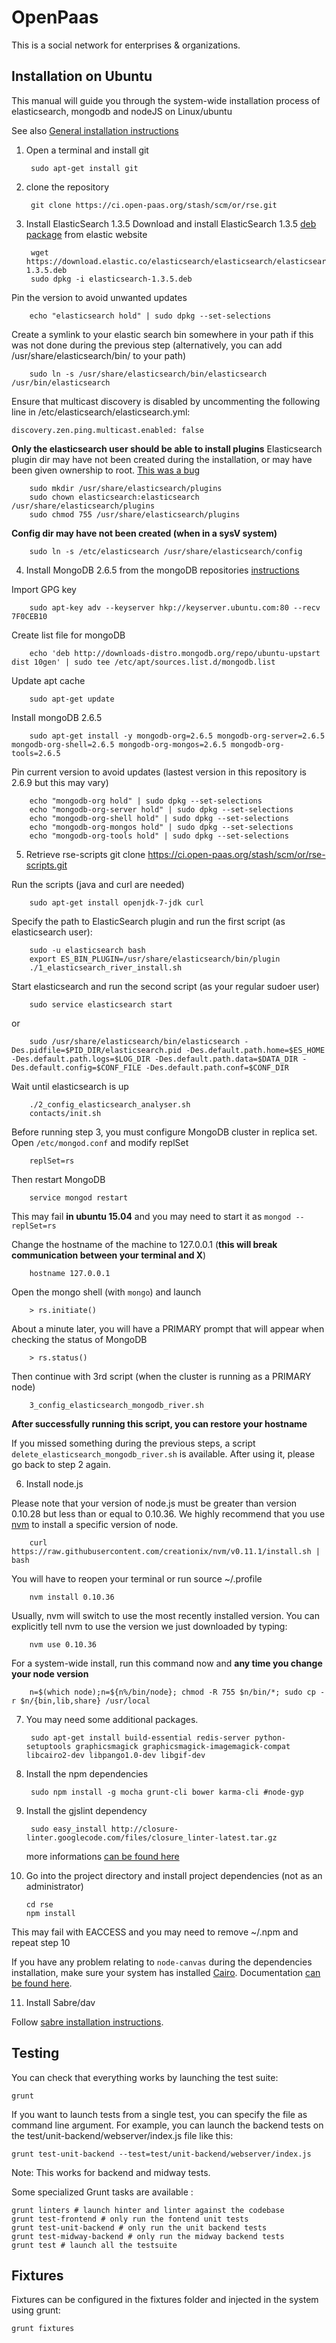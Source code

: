 OpenPaas
=======

This is a social network for enterprises & organizations.

Installation on Ubuntu
-------------------------

This manual will guide you through the system-wide installation process of elasticsearch, mongodb and nodeJS on Linux/ubuntu

See also [General installation instructions](https://ci.open-paas.org/stash/projects/OR/repos/rse/browse/README.md)

1. Open a terminal and install git

        sudo apt-get install git

2. clone the repository

        git clone https://ci.open-paas.org/stash/scm/or/rse.git

3. Install ElasticSearch 1.3.5
 Download and install ElasticSearch 1.3.5 [deb package](https://www.elastic.co/downloads/past-releases/elasticsearch-1-3-5) from elastic website

        wget https://download.elastic.co/elasticsearch/elasticsearch/elasticsearch-1.3.5.deb
        sudo dpkg -i elasticsearch-1.3.5.deb

 Pin the version to avoid unwanted updates

        echo "elasticsearch hold" | sudo dpkg --set-selections

 Create a symlink to your elastic search bin somewhere in your path if this was not done during the previous step (alternatively, you can add /usr/share/elasticsearch/bin/ to your path)

        sudo ln -s /usr/share/elasticsearch/bin/elasticsearch /usr/bin/elasticsearch

Ensure that multicast discovery is disabled by uncommenting the following line in /etc/elasticsearch/elasticsearch.yml:

    discovery.zen.ping.multicast.enabled: false

 **Only the elasticsearch user should be able to install plugins**
Elasticsearch plugin dir may have not been created during the installation, or may have been given ownership to root. [This was a bug](https://github.com/elastic/elasticsearch/issues/8419)

        sudo mkdir /usr/share/elasticsearch/plugins
        sudo chown elasticsearch:elasticsearch /usr/share/elasticsearch/plugins
        sudo chmod 755 /usr/share/elasticsearch/plugins

 **Config dir may have not been created (when in a sysV system)**

        sudo ln -s /etc/elasticsearch /usr/share/elasticsearch/config

4. Install MongoDB 2.6.5 from the mongoDB repositories [instructions](http://docs.mongodb.org/v2.6/tutorial/install-mongodb-on-ubuntu/)

  Import GPG key

        sudo apt-key adv --keyserver hkp://keyserver.ubuntu.com:80 --recv 7F0CEB10

  Create list file for mongoDB

        echo 'deb http://downloads-distro.mongodb.org/repo/ubuntu-upstart dist 10gen' | sudo tee /etc/apt/sources.list.d/mongodb.list

  Update apt cache

        sudo apt-get update

  Install mongoDB 2.6.5

        sudo apt-get install -y mongodb-org=2.6.5 mongodb-org-server=2.6.5 mongodb-org-shell=2.6.5 mongodb-org-mongos=2.6.5 mongodb-org-tools=2.6.5

  Pin current version to avoid updates (lastest version in this repository is 2.6.9 but this may vary)

        echo "mongodb-org hold" | sudo dpkg --set-selections
        echo "mongodb-org-server hold" | sudo dpkg --set-selections
        echo "mongodb-org-shell hold" | sudo dpkg --set-selections
        echo "mongodb-org-mongos hold" | sudo dpkg --set-selections
        echo "mongodb-org-tools hold" | sudo dpkg --set-selections

5. Retrieve rse-scripts
        git clone https://ci.open-paas.org/stash/scm/or/rse-scripts.git

 Run the scripts (java and curl are needed)

        sudo apt-get install openjdk-7-jdk curl

 Specify the path to ElasticSearch plugin and run the first script (as elasticsearch user):

        sudo -u elasticsearch bash
        export ES_BIN_PLUGIN=/usr/share/elasticsearch/bin/plugin
        ./1_elasticsearch_river_install.sh

 Start elasticsearch and run the second script (as your regular sudoer user)
        
        sudo service elasticsearch start
 or
 
        sudo /usr/share/elasticsearch/bin/elasticsearch -Des.pidfile=$PID_DIR/elasticsearch.pid -Des.default.path.home=$ES_HOME -Des.default.path.logs=$LOG_DIR -Des.default.path.data=$DATA_DIR -Des.default.config=$CONF_FILE -Des.default.path.conf=$CONF_DIR

 Wait until elasticsearch is up

        ./2_config_elasticsearch_analyser.sh
        contacts/init.sh

 Before running step 3, you must configure MongoDB cluster in replica set. Open `/etc/mongod.conf` and modify replSet

        replSet=rs
        
 Then restart MongoDB

        service mongod restart

 This may fail **in ubuntu 15.04** and you may need to start it as `mongod --replSet=rs`

 Change the hostname of the machine to 127.0.0.1 (**this will break communication between your terminal and X**)

        hostname 127.0.0.1

 Open the mongo shell (with `mongo`) and launch

        > rs.initiate()

 About a minute later, you will have a PRIMARY prompt that will appear when checking the status of MongoDB

        > rs.status()
        
 Then continue with 3rd script (when the cluster is running as a PRIMARY node)

        3_config_elasticsearch_mongodb_river.sh

 **After successfully running this script, you can restore your hostname**

 If you missed something during the previous steps, a script `delete_elasticsearch_mongodb_river.sh` is available. After using it, please go back to step 2 again.

6. Install node.js

 Please note that your version of node.js must be greater than version 0.10.28 but less than or equal to 0.10.36. We highly recommend that you use [nvm](https://github.com/creationix/nvm) to install a specific version of node.

        curl https://raw.githubusercontent.com/creationix/nvm/v0.11.1/install.sh | bash

 You will have to reopen your terminal or run source ~/.profile

        nvm install 0.10.36

 Usually, nvm will switch to use the most recently installed version. You can explicitly tell nvm to use the version we just downloaded by typing:

        nvm use 0.10.36

 For a system-wide install, run this command now and **any time you change your node version**

        n=$(which node);n=${n%/bin/node}; chmod -R 755 $n/bin/*; sudo cp -r $n/{bin,lib,share} /usr/local

7. You may need some additional packages.

        sudo apt-get install build-essential redis-server python-setuptools graphicsmagick graphicsmagick-imagemagick-compat libcairo2-dev libpango1.0-dev libgif-dev

8. Install the npm dependencies

        sudo npm install -g mocha grunt-cli bower karma-cli #node-gyp
    
9. Install the gjslint dependency

        sudo easy_install http://closure-linter.googlecode.com/files/closure_linter-latest.tar.gz

    more informations [can be found here](https://developers.google.com/closure/utilities/docs/linter_howto)
    
10. Go into the project directory and install project dependencies (not as an administrator)

        cd rse
        npm install

 This may fail with EACCESS and you may need to remove ~/.npm and repeat step 10

If you have any problem relating to `node-canvas` during the dependencies installation,
make sure your system has installed [Cairo](http://cairographics.org/). Documentation [can be found here](https://github.com/Automattic/node-canvas).

11. Install Sabre/dav

Follow [sabre installation instructions](https://ci.open-paas.org/stash/projects/OR/repos/esn-sabre/browse/README.md).

Testing
-------

You can check that everything works by launching the test suite:

    grunt

If you want to launch tests from a single test, you can specify the file as command line argument.
For example, you can launch the backend tests on the test/unit-backend/webserver/index.js file like this:

    grunt test-unit-backend --test=test/unit-backend/webserver/index.js

Note: This works for backend and midway tests.

Some specialized Grunt tasks are available :

    grunt linters # launch hinter and linter against the codebase
    grunt test-frontend # only run the fontend unit tests
    grunt test-unit-backend # only run the unit backend tests
    grunt test-midway-backend # only run the midway backend tests
    grunt test # launch all the testsuite

Fixtures
--------

Fixtures can be configured in the fixtures folder and injected in the system using grunt:

    grunt fixtures

